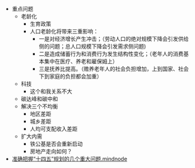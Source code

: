 - 重点问题
    - 老龄化
        - 生育政策
        - 人口老龄化将带来三重影响：
            - 一是对经济增长产生冲击；（劳动人口的绝对规模下降会引发供给侧的问题；总人口规模下降会引发需求侧问题)
            - 二是造成储蓄行为和消费行为发生结构性变化；（老年人的消费基本集中在医疗、养老和雇保姆上）
            - 三是抚养比提高。（赡养老年人的社会负担增加，上到国家、社会下到家庭的负担都会加重）
    - 科技
        - 这个和我关系不大
    - 碳达峰和碳中和
    - 解决三个不均衡
        - 地区差距
        - 城乡差距
        - 人均可支配收入差距
    - 扩大内需
        - 铁公基是否会重新启动
        - 房地产走向如何？
- [准确把握“十四五”规划的几个重大问题.mindnode](hook://file/9DEeiGryw?p=VzZMMzlVWUw2Wn5jb21+bWluZG5vZGV+TWluZE5vZGUvRG9jdW1lbnRz&n=%E5%87%86%E7%A1%AE%E6%8A%8A%E6%8F%A1%E2%80%9C%E5%8D%81%E5%9B%9B%E4%BA%94%E2%80%9D%E8%A7%84%E5%88%92%E7%9A%84%E5%87%A0%E4%B8%AA%E9%87%8D%E5%A4%A7%E9%97%AE%E9%A2%98.mindnode)
